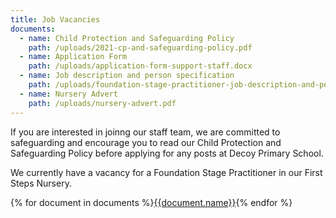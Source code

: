 ```yaml
---
title: Job Vacancies
documents:
  - name: Child Protection and Safeguarding Policy
    path: /uploads/2021-cp-and-safeguarding-policy.pdf
  - name: Application Form
    path: /uploads/application-form-support-staff.docx
  - name: Job description and person specification
    path: /uploads/foundation-stage-practitioner-job-description-and-person-specification.pdf
  - name: Nursery Advert
    path: /uploads/nursery-advert.pdf
---
```

If you are interested in joinng our staff team, we are committed to safeguarding and encourage you to read our Child Protection and Safeguarding Policy before applying for any posts at Decoy Primary School.

We currently have a vacancy for a Foundation Stage Practitioner in our First Steps Nursery.

<div class="content-grid">
{% for document in documents %}<a href="{{document.path}}">{{document.name}}</a>{% endfor %}
</div>